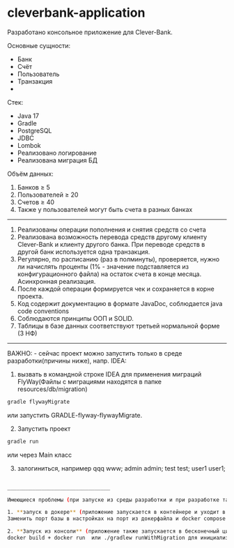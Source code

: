 # cleverbank-application

Разработано консольное приложение для Clever-Bank.

Основные сущности:
- Банк
- Счёт
- Пользователь
- Транзакция
- 
Стек:
- Java 17
- Gradle
- PostgreSQL
- JDBC
- Lombok
- Реализовано логирование
- Реализована миграция БД
  
 Объём данных:
1. Банков ≥ 5
2. Пользователей ≥ 20
3. Счетов ≥ 40
4. Также у пользователей могут быть счета в разных банках
______________
  1. Реализованы операции пополнения и снятия средств со счета
  2. Реализована возможность перевода средств другому клиенту Clever-Bank и клиенту другого банка. При переводе средств в другой банк используется одна транзакция.
  3. Регулярно, по расписанию (раз в полминуты), проверяется, нужно ли начислять проценты (1% - значение подставляется из конфигурационного файла) на остаток
счета в конце месяца. Асинхронная реализация.
  4. После каждой операции формируется чек и сохраняется в корне проекта.
  5. Код содержит документацию в формате JavaDoc, соблюдается java code conventions
  6. Соблюдаются принципы ООП и SOLID.
  7. Таблицы в базе данных соответствуют третьей нормальной форме (3 НФ)
_______________________________
ВАЖНО: - сейчас проект можно запустить только в среде разработки(причины ниже), напр. IDEA:
 
1. вызвать в командной строке IDEA для применения миграций FlyWay(Файлы с миграциями находятся в папке resources/db/migration)
```bash
gradle flywayMigrate
```
или запустить GRADLE-flyway-flywayMigrate. 

2. Запустить проект
```bash
gradle run
```
или через Main класс

3. залогиниться, например qqq www; admin admin; test test; user1 user1;


```bash

_________________________________

Имеющиеся проблемы (при запуске из среды разработки и при разработке таких проблем нет, обнаружились при сборке приложения, добавлении миграций и упаковке в докер):

1. **запуск в докере** (приложение запускается в контейнере и уходит в бесконечный цикл при попытке ввести значение или другая крайность NoSuchElementException) :
Заменить порт базы в настройках на порт из докерфайла и docker compose up.

2. **Запуск из консоли** (приложение также запускается в бесконечный цикл или крашится с ошибкой при старте NoSuchElementException)
docker build + docker run  или ./gradlew runWithMigration для инициализации базы и запуска.

```



